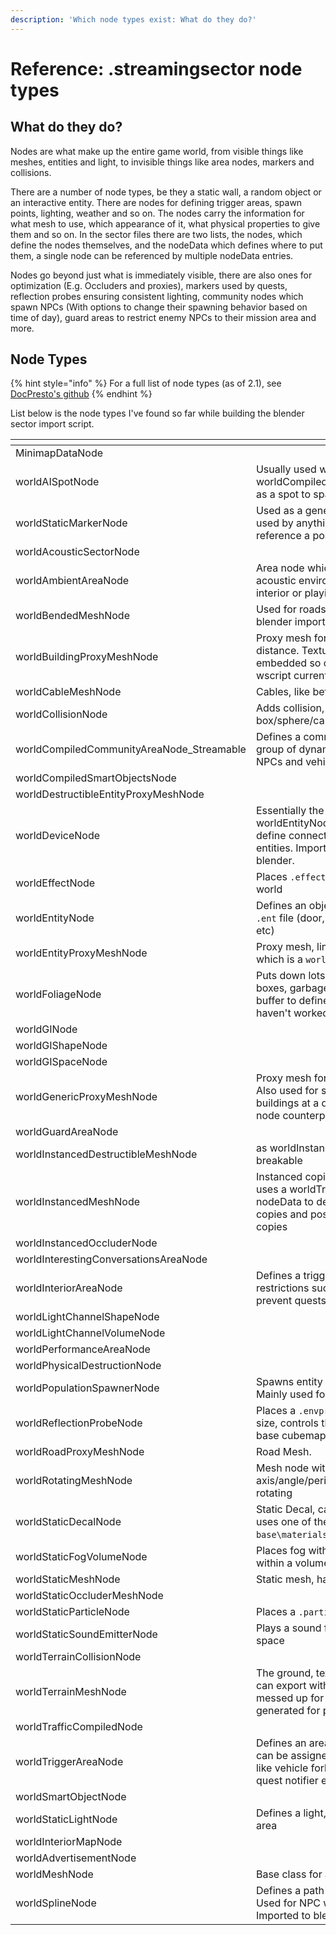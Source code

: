```yaml
---
description: 'Which node types exist: What do they do?'
---
```


# Reference: .streamingsector node types

## What do they do?

Nodes are what make up the entire game world, from visible things like meshes, entities and light, to invisible things like area nodes, markers and collisions.

There are a number of node types, be they a static wall, a random object or an interactive entity. There are nodes for defining trigger areas, spawn points, lighting, weather and so on. The nodes carry the information for what mesh to use, which appearance of it, what physical properties to give them and so on. In the sector files there are two lists, the nodes, which define the nodes themselves, and the nodeData which defines where to put them, a single node can be referenced by multiple nodeData entries.

Nodes go beyond just what is immediately visible, there are also ones for optimization (E.g. Occluders and proxies), markers used by quests, reflection probes ensuring consistent lighting, community nodes which spawn NPCs (With options to change their spawning behavior based on time of day), guard areas to restrict enemy NPCs to their mission area and more.

## Node Types

{% hint style="info" %}
For a full list of node types (as of 2.1), see [DocPresto's github](https://github.com/DoctorPresto/Cyberpunk-File-Types/blob/main/lists/worldNodes_types.json)
{% endhint %}

List below is the node types I've found so far while building the blender sector import script.

<table><thead><tr><th width="427"></th><th></th></tr></thead><tbody><tr><td>MinimapDataNode </td><td></td></tr><tr><td>worldAISpotNode </td><td>Usually used within worldCompiledCommunityAreaNode as a spot to spawn an entity.</td></tr><tr><td>worldStaticMarkerNode</td><td>Used as a general purpose marker, used by anything that needs to reference a position (E.g. Scenes)</td></tr><tr><td>worldAcousticSectorNode </td><td></td></tr><tr><td>worldAmbientAreaNode </td><td>Area node which controls the acoustic environment, e.g. muffling interior or playing ambient sounds</td></tr><tr><td>worldBendedMeshNode </td><td>Used for roads (not implemented in blender import yet)</td></tr><tr><td>worldBuildingProxyMeshNode </td><td>Proxy mesh for building at further distance. Textures are normally embedded so canonly export with wscript currently.</td></tr><tr><td>worldCableMeshNode </td><td>Cables, like between utility poles.</td></tr><tr><td>worldCollisionNode </td><td>Adds collision, can be either box/sphere/capsule, or a mesh</td></tr><tr><td>worldCompiledCommunityAreaNode_Streamable </td><td>Defines a community that spawns a group of dynamic entities such as NPCs and vehicles.</td></tr><tr><td>worldCompiledSmartObjectsNode   </td><td></td></tr><tr><td>worldDestructibleEntityProxyMeshNode</td><td></td></tr><tr><td>worldDeviceNode </td><td>Essentially the same as worldEntityNode but with the ability define connections to other device entities. Imports as just an entity in blender.</td></tr><tr><td>worldEffectNode</td><td>Places <code>.effect</code> file in the game world</td></tr><tr><td>worldEntityNode</td><td>Defines an object defined by an <code>.ent</code> file (door, vending machine, fan etc)</td></tr><tr><td>worldEntityProxyMeshNode  </td><td>Proxy mesh, linked to a owner node, which is a <code>worldEntityNode</code></td></tr><tr><td>worldFoliageNode </td><td>Puts down lots of small things like boxes, garbage bags, plants. Uses a buffer to define positions that we haven't worked out yet.</td></tr><tr><td>worldGINode   </td><td></td></tr><tr><td>worldGIShapeNode </td><td></td></tr><tr><td>worldGISpaceNode </td><td></td></tr><tr><td>worldGenericProxyMeshNode </td><td>Proxy mesh for objects at distance. Also used for some low poly buildings at a distance without mesh node counterpart.</td></tr><tr><td>worldGuardAreaNode </td><td></td></tr><tr><td>worldInstancedDestructibleMeshNode</td><td>as worldInstancedMeshNode but breakable</td></tr><tr><td>worldInstancedMeshNode </td><td>Instanced copies of a static mesh uses a worldTransformBuffer in the nodeData to define the number of copies and positions of all the copies</td></tr><tr><td>worldInstancedOccluderNode </td><td></td></tr><tr><td>worldInterestingConversationsAreaNode </td><td></td></tr><tr><td>worldInteriorAreaNode </td><td>Defines a trigger area and applied restrictions such as no combat, prevent quests from starting, etc.</td></tr><tr><td>worldLightChannelShapeNode</td><td></td></tr><tr><td>worldLightChannelVolumeNode </td><td></td></tr><tr><td>worldPerformanceAreaNode </td><td></td></tr><tr><td>worldPhysicalDestructionNode </td><td></td></tr><tr><td>worldPopulationSpawnerNode</td><td>Spawns entity using TweakDBID. Mainly used for vehicles.</td></tr><tr><td>worldReflectionProbeNode </td><td>Places a <code>.envprove</code> with a specifc size, controls the overal lighting and base cubemap reflections in an area</td></tr><tr><td>worldRoadProxyMeshNode </td><td>Road Mesh. </td></tr><tr><td>worldRotatingMeshNode </td><td>Mesh node with an axis/angle/period defined for rotating</td></tr><tr><td>worldStaticDecalNode </td><td>Static Decal, can use any <code>.mi</code> that uses one of the <code>base\materials\decal_.mt</code> files</td></tr><tr><td>worldStaticFogVolumeNode </td><td>Places fog with specified properties within a volume, very subtle</td></tr><tr><td>worldStaticMeshNode </td><td>Static mesh, has no collision</td></tr><tr><td>worldStaticOccluderMeshNode </td><td></td></tr><tr><td>worldStaticParticleNode </td><td>Places a <code>.particle</code> file</td></tr><tr><td>worldStaticSoundEmitterNode </td><td>Plays a sound from a single point in space</td></tr><tr><td>worldTerrainCollisionNode </td><td></td></tr><tr><td>worldTerrainMeshNode </td><td>The ground, textures are embedded, can export with wscript. UVs are messed up for some reason, auto generated for plugin >1.5.1</td></tr><tr><td>worldTrafficCompiledNode </td><td></td></tr><tr><td>worldTriggerAreaNode</td><td>Defines an area to which triggers can be assigned to. Include thing like vehicle forbidden, instant death, quest notifier etc.</td></tr><tr><td>worldSmartObjectNode</td><td></td></tr><tr><td>worldStaticLightNode</td><td>Defines a light, either point, spot or area</td></tr><tr><td>worldInteriorMapNode</td><td></td></tr><tr><td>worldAdvertisementNode</td><td></td></tr><tr><td>worldMeshNode</td><td>Base class for all mesh type nodes</td></tr><tr><td>worldSplineNode</td><td>Defines a path using a bezier spline. Used for NPC walking paths etc. Imported to blender as curve.</td></tr></tbody></table>

